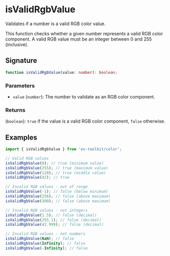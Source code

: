 # isValidRgbValue

Validates if a number is a valid RGB color value.

This function checks whether a given number represents a valid RGB color component. A valid RGB value must be an integer between 0 and 255 (inclusive).

## Signature

```typescript
function isValidRgbValue(value: number): boolean;
```

### Parameters

- `value` (`number`): The number to validate as an RGB color component.

### Returns

(`boolean`): `true` if the value is a valid RGB color component, `false` otherwise.

## Examples

```typescript
import { isValidRgbValue } from 'es-toolkit/color';

// Valid RGB values
isValidRgbValue(0); // true (minimum value)
isValidRgbValue(255); // true (maximum value)
isValidRgbValue(128); // true (middle value)
isValidRgbValue(42); // true

// Invalid RGB values - out of range
isValidRgbValue(-1); // false (below minimum)
isValidRgbValue(256); // false (above maximum)
isValidRgbValue(300); // false (above maximum)

// Invalid RGB values - not integers
isValidRgbValue(1.5); // false (decimal)
isValidRgbValue(255.1); // false (decimal)
isValidRgbValue(42.999); // false (decimal)

// Invalid RGB values - not numbers
isValidRgbValue(NaN); // false
isValidRgbValue(Infinity); // false
isValidRgbValue(-Infinity); // false
```
